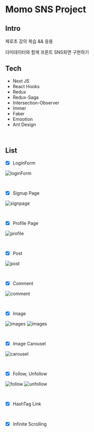 # Momo SNS Project

## Intro

제로초 강의 복습 && 응용

더미데이터와 함께 프론트 SNS화면 구현하기

## Tech

- Next JS
- React Hooks
- Redux
- Redux-Saga
- Intersection-Observer
- Immer
- Faker
- Emootion
- Ant Design

<br />

## List

- [x] LoginForm

![loginForm](public/images//loginForm.JPG)

<br />

- [x] Signup Page

![signpage](public/images/signup.JPG)

<br />

- [x] Profile Page

![profile](public/images/profile.JPG)

<br />

- [x] Post

![post](public/images/post.JPG)

<br />

- [x] Comment

![comment](public/images/comment.JPG)

<br />

- [x] Image

![images](public/images/two.JPG)
![images](public/images/three.JPG)

<br />

- [x] Image Carousel

![carousel](public/images/carousel.JPG)

<br />

- [x] Follow, Unfollow

![follow](public/images/follow.png)
![unfollow](public/images/unfollow.png)

<br />

- [x] HashTag Link

<br />

- [x] Infinite Scrolling
